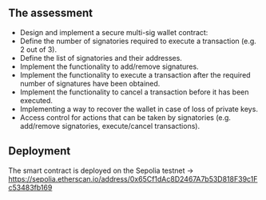 ## The assessment

- Design and implement a secure multi-sig wallet contract:
- Define the number of signatories required to execute a transaction (e.g. 2 out of 3).
- Define the list of signatories and their addresses.
- Implement the functionality to add/remove signatures.
- Implement the functionality to execute a transaction after the required number of signatures have been obtained.
- Implement the functionality to cancel a transaction before it has been executed.
- Implementing a way to recover the wallet in case of loss of private keys.
- Access control for actions that can be taken by signatories (e.g. add/remove signatories, execute/cancel transactions).

## Deployment

The smart contract is deployed on the Sepolia testnet -> https://sepolia.etherscan.io/address/0x65Cf1dAc8D2467A7b53D818F39c1Fc53483fb169 
